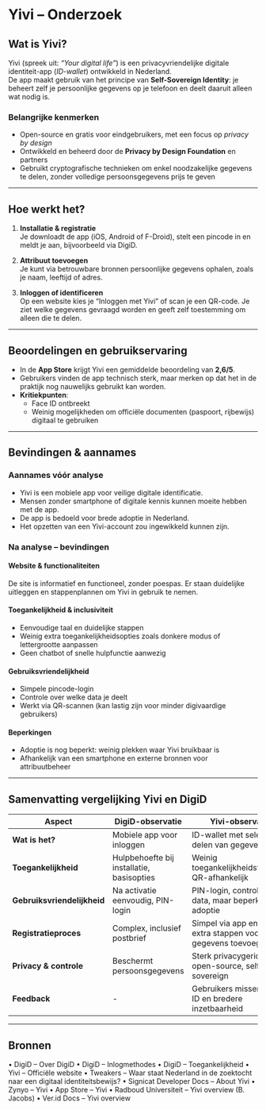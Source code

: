 # Yivi – Onderzoek

## Wat is Yivi?
Yivi (spreek uit: *“Your digital life”*) is een privacyvriendelijke digitale identiteit-app (*ID-wallet*) ontwikkeld in Nederland.  
De app maakt gebruik van het principe van **Self-Sovereign Identity**: je beheert zelf je persoonlijke gegevens op je telefoon en deelt daaruit alleen wat nodig is.

### Belangrijke kenmerken
- Open-source en gratis voor eindgebruikers, met een focus op *privacy by design*  
- Ontwikkeld en beheerd door de **Privacy by Design Foundation** en partners  
- Gebruikt cryptografische technieken om enkel noodzakelijke gegevens te delen, zonder volledige persoonsgegevens prijs te geven  

---

## Hoe werkt het?

1. **Installatie & registratie**  
   Je downloadt de app (iOS, Android of F-Droid), stelt een pincode in en meldt je aan, bijvoorbeeld via DigiD.  

2. **Attribuut toevoegen**  
   Je kunt via betrouwbare bronnen persoonlijke gegevens ophalen, zoals je naam, leeftijd of adres.  

3. **Inloggen of identificeren**  
   Op een website kies je “Inloggen met Yivi” of scan je een QR-code. Je ziet welke gegevens gevraagd worden en geeft zelf toestemming om alleen die te delen.  

---

## Beoordelingen en gebruikservaring
- In de **App Store** krijgt Yivi een gemiddelde beoordeling van **2,6/5**.  
- Gebruikers vinden de app technisch sterk, maar merken op dat het in de praktijk nog nauwelijks gebruikt kan worden.  
- **Kritiekpunten**:  
  - Face ID ontbreekt  
  - Weinig mogelijkheden om officiële documenten (paspoort, rijbewijs) digitaal te gebruiken  

---

## Bevindingen & aannames

### Aannames vóór analyse
- Yivi is een mobiele app voor veilige digitale identificatie.  
- Mensen zonder smartphone of digitale kennis kunnen moeite hebben met de app.  
- De app is bedoeld voor brede adoptie in Nederland.  
- Het opzetten van een Yivi-account zou ingewikkeld kunnen zijn.  

### Na analyse – bevindingen

#### Website & functionaliteiten
De site is informatief en functioneel, zonder poespas. Er staan duidelijke uitleggen en stappenplannen om Yivi in gebruik te nemen.  

#### Toegankelijkheid & inclusiviteit
- Eenvoudige taal en duidelijke stappen  
- Weinig extra toegankelijkheidsopties zoals donkere modus of lettergrootte aanpassen  
- Geen chatbot of snelle hulpfunctie aanwezig  

#### Gebruiksvriendelijkheid
- Simpele pincode-login  
- Controle over welke data je deelt  
- Werkt via QR-scannen (kan lastig zijn voor minder digivaardige gebruikers)  

#### Beperkingen
- Adoptie is nog beperkt: weinig plekken waar Yivi bruikbaar is  
- Afhankelijk van een smartphone en externe bronnen voor attribuutbeheer  

---

## Samenvatting vergelijking Yivi en DigiD

| Aspect             | DigiD-observatie                                                | Yivi-observatie                                                      |
|--------------------|----------------------------------------------------------------|----------------------------------------------------------------------|
| **Wat is het?**    | Mobiele app voor inloggen                                       | ID-wallet met selectief delen van gegevens                           |
| **Toegankelijkheid** | Hulpbehoefte bij installatie, basisopties                      | Weinig toegankelijkheidsfuncties, QR-afhankelijk                     |
| **Gebruiksvriendelijkheid** | Na activatie eenvoudig, PIN-login                          | PIN-login, controle over data, maar beperkte adoptie                  |
| **Registratieproces** | Complex, inclusief postbrief                                   | Simpel via app en DigiD, extra stappen voor gegevens toevoegen       |
| **Privacy & controle** | Beschermt persoonsgegevens                                    | Sterk privacygericht, open-source, self-sovereign                     |
| **Feedback**        | -                                                              | Gebruikers missen Face ID en bredere inzetbaarheid                   |

---

## Bronnen
•	DigiD – Over DigiD 
•	DigiD – Inlogmethodes
•	DigiD – Toegankelijkheid
•	Yivi – Officiële website
•	Tweakers – Waar staat Nederland in de zoektocht naar een digitaal identiteitsbewijs?
•	Signicat Developer Docs – About Yivi
•	Zynyo – Yivi
•	App Store – Yivi
•	Radboud Universiteit – Yivi overview (B. Jacobs)
•	Ver.id Docs – Yivi overview

